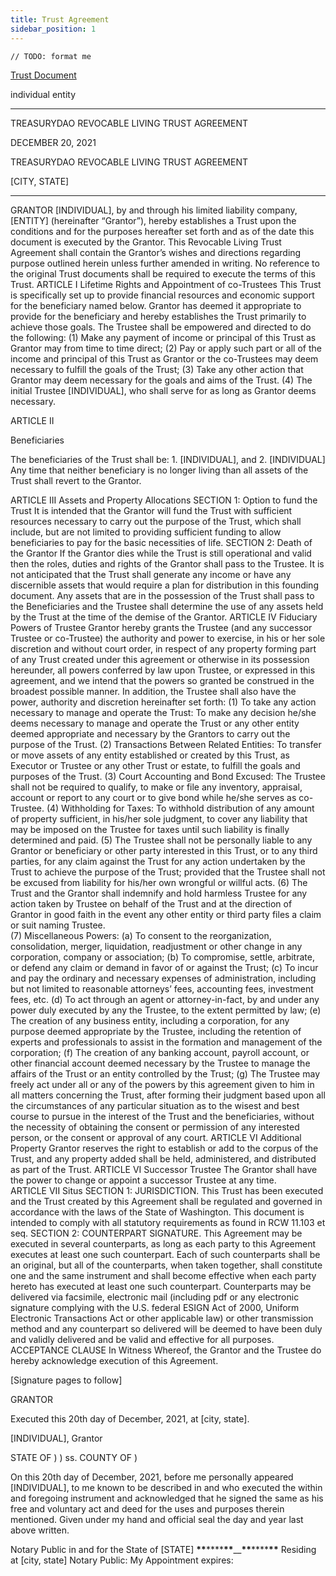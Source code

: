 ```yaml
---
title: Trust Agreement
sidebar_position: 1
---
```


```
// TODO: format me
```

[Trust Document](papers/Trust.docx)

individual
entity

---

TREASURYDAO
REVOCABLE LIVING TRUST AGREEMENT

DECEMBER 20, 2021

TREASURYDAO
REVOCABLE LIVING TRUST AGREEMENT

[CITY, STATE]

---

GRANTOR
[INDIVIDUAL], by and through his limited liability company, [ENTITY] (hereinafter “Grantor”), hereby establishes a Trust upon the conditions and for the purposes hereafter set forth and as of the date this document is executed by the Grantor.
This Revocable Living Trust Agreement shall contain the Grantor’s wishes and directions regarding purpose outlined herein unless further amended in writing. No reference to the original Trust documents shall be required to execute the terms of this Trust.
ARTICLE I
Lifetime Rights and Appointment of co-Trustees
This Trust is specifically set up to provide financial resources and economic support for the beneficiary named below. Grantor has deemed it appropriate to provide for the beneficiary and hereby establishes the Trust primarily to achieve those goals. The Trustee shall be empowered and directed to do the following:
(1) Make any payment of income or principal of this Trust as Grantor may from time to time direct;
(2) Pay or apply such part or all of the income and principal of this Trust as Grantor or the co-Trustees may deem necessary to fulfill the goals of the Trust;
(3) Take any other action that Grantor may deem necessary for the goals and aims of the Trust.
(4) The initial Trustee [INDIVIDUAL], who shall serve for as long as Grantor deems necessary.

ARTICLE II

Beneficiaries

The beneficiaries of the Trust shall be: 1. [INDIVIDUAL], and 2. [INDIVIDUAL]
Any time that neither beneficiary is no longer living than all assets of the Trust shall revert to the Grantor.

ARTICLE III
Assets and Property Allocations
SECTION 1: Option to fund the Trust
It is intended that the Grantor will fund the Trust with sufficient resources necessary to carry out the purpose of the Trust, which shall include, but are not limited to providing sufficient funding to allow beneficiaries to pay for the basic necessities of life.
SECTION 2: Death of the Grantor
If the Grantor dies while the Trust is still operational and valid then the roles, duties and rights of the Grantor shall pass to the Trustee. It is not anticipated that the Trust shall generate any income or have any discernible assets that would require a plan for distribution in this founding document. Any assets that are in the possession of the Trust shall pass to the Beneficiaries and the Trustee shall determine the use of any assets held by the Trust at the time of the demise of the Grantor.
ARTICLE IV
Fiduciary Powers of Trustee
Grantor hereby grants the Trustee (and any successor Trustee or co-Trustee) the authority and power to exercise, in his or her sole discretion and without court order, in respect of any property forming part of any Trust created under this agreement or otherwise in its possession hereunder, all powers conferred by law upon Trustee, or expressed in this agreement, and we intend that the powers so granted be construed in the broadest possible manner. In addition, the Trustee shall also have the power, authority and discretion hereinafter set forth:
(1) To take any action necessary to manage and operate the Trust: To make any decision he/she deems necessary to manage and operate the Trust or any other entity deemed appropriate and necessary by the Grantors to carry out the purpose of the Trust.
(2) Transactions Between Related Entities: To transfer or move assets of any entity established or created by this Trust, as Executor or Trustee or any other Trust or estate, to fulfill the goals and purposes of the Trust.
(3) Court Accounting and Bond Excused: The Trustee shall not be required to qualify, to make or file any inventory, appraisal, account or report to any court or to give bond while he/she serves as co-Trustee.
(4) Withholding for Taxes: To withhold distribution of any amount of property sufficient, in his/her sole judgment, to cover any liability that may be imposed on the Trustee for taxes until such liability is finally determined and paid.
(5) The Trustee shall not be personally liable to any Grantor or beneficiary or other party interested in this Trust, or to any third parties, for any claim against the Trust for any action undertaken by the Trust to achieve the purpose of the Trust; provided that the Trustee shall not be excused from liability for his/her own wrongful or willful acts.
(6) The Trust and the Grantor shall indemnify and hold harmless Trustee for any action taken by Trustee on behalf of the Trust and at the direction of Grantor in good faith in the event any other entity or third party files a claim or suit naming Trustee.  
(7) Miscellaneous Powers:
(a) To consent to the reorganization, consolidation, merger, liquidation, readjustment or other change in any corporation, company or association;
(b) To compromise, settle, arbitrate, or defend any claim or demand in favor of or against the Trust;
(c) To incur and pay the ordinary and necessary expenses of administration, including but not limited to reasonable attorneys’ fees, accounting fees, investment fees, etc.
(d) To act through an agent or attorney-in-fact, by and under any power duly executed by any the Trustee, to the extent permitted by law;
(e) The creation of any business entity, including a corporation, for any purpose deemed appropriate by the Trustee, including the retention of experts and professionals to assist in the formation and management of the corporation;
(f) The creation of any banking account, payroll account, or other financial account deemed necessary by the Trustee to manage the affairs of the Trust or an entity controlled by the Trust;
(g) The Trustee may freely act under all or any of the powers by this agreement given to him in all matters concerning the Trust, after forming their judgment based upon all the circumstances of any particular situation as to the wisest and best course to pursue in the interest of the Trust and the beneficiaries, without the necessity of obtaining the consent or permission of any interested person, or the consent or approval of any court.
ARTICLE VI
Additional Property
Grantor reserves the right to establish or add to the corpus of the Trust, and any property added shall be held, administered, and distributed as part of the Trust.
ARTICLE VI
Successor Trustee
The Grantor shall have the power to change or appoint a successor Trustee at any time.  
ARTICLE VII
Situs
SECTION 1: JURISDICTION. This Trust has been executed and the Trust created by this Agreement shall be regulated and governed in accordance with the laws of the State of Washington. This document is intended to comply with all statutory requirements as found in RCW 11.103 et seq.
SECTION 2: COUNTERPART SIGNATURE. This Agreement may be executed in several counterparts, as long as each party to this Agreement executes at least one such counterpart. Each of such counterparts shall be an original, but all of the counterparts, when taken together, shall constitute one and the same instrument and shall become effective when each party hereto has executed at least one such counterpart. Counterparts may be delivered via facsimile, electronic mail (including pdf or any electronic signature complying with the U.S. federal ESIGN Act of 2000, Uniform Electronic Transactions Act or other applicable law) or other transmission method and any counterpart so delivered will be deemed to have been duly and validly delivered and be valid and effective for all purposes.
ACCEPTANCE CLAUSE
In Witness Whereof, the Grantor and the Trustee do hereby acknowledge execution of this Agreement.

[Signature pages to follow]

GRANTOR

Executed this 20th day of December, 2021, at [city, state].

[INDIVIDUAL], Grantor

STATE OF )
) ss.
COUNTY OF )

On this 20th day of December, 2021, before me personally appeared [INDIVIDUAL], to me known to be described in and who executed the within and foregoing instrument and acknowledged that he signed the same as his free and voluntary act and deed for the uses and purposes therein mentioned. Given under my hand and official seal the day and year last above written.

Notary Public in and for the State of [STATE] **\*\***\*\*\*\***\*\***\_\_**\*\***\*\*\*\***\*\***
Residing at [city, state] Notary Public:
My Appointment expires:
